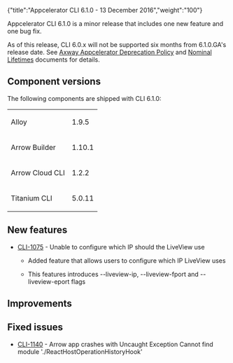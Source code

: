 {"title":"Appcelerator CLI 6.1.0 - 13 December 2016","weight":"100"}

Appcelerator CLI 6.1.0 is a minor release that includes one new feature and one bug fix.

As of this release, CLI 6.0.x will not be supported six months from 6.1.0.GA's release date. See [Axway Appcelerator Deprecation Policy](/docs/appc/AMPLIFY_Appcelerator_Services_Overview/Axway_Appcelerator_Deprecation_Policy/) and [Nominal Lifetimes](/docs/appc/AMPLIFY_Appcelerator_Services_Overview/Axway_Appcelerator_Product_Lifecycle/#nominal-lifetimes) documents for details.

## Component versions

The following components are shipped with CLI 6.1.0:

<table class="confluenceTable"><thead class=" "></thead><tfoot class=" "></tfoot><tbody class=" "><tr><td class="confluenceTd" rowspan="1" colspan="1"><p>Alloy</p></td><td class="confluenceTd" rowspan="1" colspan="1"><p>1.9.5</p></td></tr><tr><td class="confluenceTd" rowspan="1" colspan="1"><p>Arrow Builder</p></td><td class="confluenceTd" rowspan="1" colspan="1"><p>1.10.1</p></td></tr><tr><td class="confluenceTd" rowspan="1" colspan="1"><p>Arrow Cloud CLI</p></td><td class="confluenceTd" rowspan="1" colspan="1"><p>1.2.2</p></td></tr><tr><td class="confluenceTd" rowspan="1" colspan="1"><p>Titanium CLI</p></td><td class="confluenceTd" rowspan="1" colspan="1"><p>5.0.11</p></td></tr></tbody></table>

## New features

* [CLI-1075](https://jira.appcelerator.org/browse/CLI-1075) - Unable to configure which IP should the LiveView use

    * Added feature that allows users to configure which IP LiveView uses

    * This features introduces --liveview-ip, --liveview-fport and --liveview-eport flags

## Improvements

## Fixed issues

* [CLI-1140](https://jira.appcelerator.org/browse/CLI-1140) - Arrow app crashes with Uncaught Exception Cannot find module './ReactHostOperationHistoryHook'
